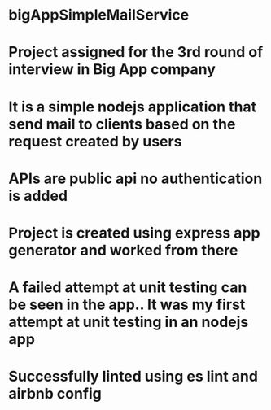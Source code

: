 # bigAppSimpleMailService

# Project assigned for the 3rd round of interview in Big App company

# It is a simple nodejs application that send mail to clients based on the request created by users
# APIs are public api no authentication is added
# Project is created using express app generator and worked from there
# A failed attempt at unit testing can be seen in the app.. It was my first attempt at unit testing in an nodejs app
# Successfully linted using es lint and airbnb config

